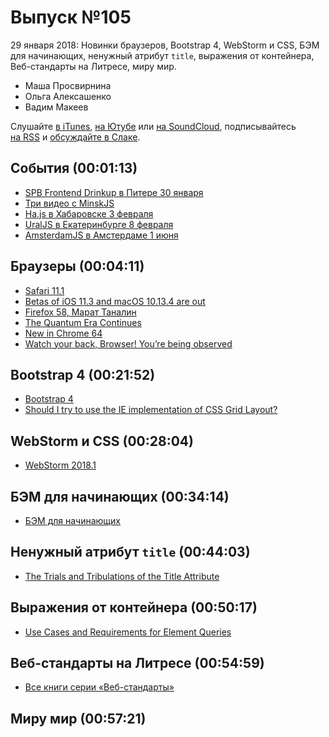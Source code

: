 # Выпуск №105

29 января 2018: Новинки браузеров, Bootstrap 4, WebStorm и CSS, БЭМ для начинающих, ненужный атрибут `title`, выражения от контейнера, Веб-стандарты на Литресе, миру мир.

- Маша Просвирнина
- Ольга Алексашенко
- Вадим Макеев

Слушайте [в iTunes](https://itunes.apple.com/ru/podcast/veb-standarty/id1080500016), [на Ютубе](https://www.youtube.com/playlist?list=PLMBnwIwFEFHcwuevhsNXkFTcadeX5R1Go) или [на SoundCloud](https://soundcloud.com/web-standards), подписывайтесь [на RSS](https://web-standards.ru/podcast/feed/) и [обсуждайте в Слаке](http://slack.web-standards.ru/).

## События (00:01:13)

- [SPB Frontend Drinkup в Питере 30 января](https://vk.com/wall-76088560_1373)
- [Три видео с MinskJS](https://www.youtube.com/playlist?list=PL-whh3wS8xsIYbyxR513W3NXU-VJIxxFq)
- [Ha.js в Хабаровске 3 февраля](https://hajs.ru/)
- [UralJS в Екатеринбурге 8 февраля](https://habr.ru/p/347502/)
- [AmsterdamJS в Амстердаме 1 июня](https://amsterdamjs.com/)

## Браузеры (00:04:11)

- [Safari 11.1](https://developer.apple.com/library/content/releasenotes/General/WhatsNewInSafari/Articles/Safari_11_1.html)
- [Betas of iOS 11.3 and macOS 10.13.4 are out](https://mobile.twitter.com/rmondello/status/956256697969909760)
- [Firefox 58, Марат Таналин](http://tanalin.com/blog/2018/01/firefox-58/)
- [The Quantum Era Continues](https://hacks.mozilla.org/2018/01/firefox-58-the-quantum-era-continues/)
- [New in Chrome 64](https://youtu.be/y5sb-icqOyg)
- [Watch your back, Browser! You’re being observed](https://youtu.be/a8M6nB7jKXY)

## Bootstrap 4 (00:21:52)

- [Bootstrap 4](http://blog.getbootstrap.com/2018/01/18/bootstrap-4/)
- [Should I try to use the IE implementation of CSS Grid Layout?](https://rachelandrew.co.uk/archives/2016/11/26/should-i-try-to-use-the-ie-implementation-of-css-grid-layout/)

## WebStorm и CSS (00:28:04)

- [WebStorm 2018.1](https://blog.jetbrains.com/webstorm/2018/01/webstorm-2018-1-eap/)

## БЭМ для начинающих (00:34:14)

- [БЭМ для начинающих](https://medium.com/p/1a21d67cf840)

## Ненужный атрибут `title` (00:44:03)

- [The Trials and Tribulations of the Title Attribute](https://www.24a11y.com/2017/the-trials-and-tribulations-of-the-title-attribute/)

## Выражения от контейнера (00:50:17)

- [Use Cases and Requirements for Element Queries](https://wicg.github.io/cq-usecases/)

## Веб-стандарты на Литресе (00:54:59)

- [Все книги серии «Веб-стандарты»](https://www.litres.ru/serii-knig/veb-standarty/audioknigi/)

## Миру мир (00:57:21)
